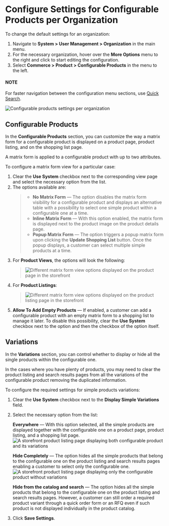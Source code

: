 <a id="config-guide-landing-commerce-products-configurable-products-organization"></a>

# Configure Settings for Configurable Products per Organization

To change the default settings for an organization:

1. Navigate to **System > User Management > Organization** in the main menu.
2. For the necessary organization, hover over the <i class="fa fa-ellipsis-h fa-lg" aria-hidden="true"></i> **More Options** menu to the right and click <i class="fas fa-cog" aria-hidden="true"></i> to start editing the configuration.
3. Select **Commerce > Product > Configurable Products** in the menu to the left.

#### NOTE
For faster navigation between the configuration menu sections, use [Quick Search](../../../../../configuration/quick-search.md#user-guide-system-configuration-quick-search).

![Configurable products settings per organization](user/img/system/user_management/org_configuration/products/configurable_product_organization.png)

## Configurable Products

In the **Configurable Products** section, you can customize the way a matrix form for a configurable product is displayed on a product page, product listing, and on the shopping list page.

A matrix form is applied to a configurable product with up to two attributes.

To configure a matrix form view for a particular case:

1. Clear the **Use System** checkbox next to the corresponding view page and select the necessary option from the list.
2. The options available are:
   > * **No Matrix Form** — The option disables the matrix form visibility for a configurable product and displays an alternative table with a possibility to select one simple product within a configurable one at a time.
   > * **Inline Matrix Form** — With this option enabled, the matrix form is displayed next to the product image on the product details page.
   > * **Popup Matrix Form** — The option triggers a popup matrix form upon clicking the **Update Shopping List** button. Once the popup displays, a customer can select multiple simple products at a time.
3. For **Product Views**, the options will look the following:
   > ![Different matrix form view options displayed on the product page in the storefront](user/img/system/config_commerce/product/matrix_view_on_product_page.png)
4. For **Product Listings**:
   > ![Different matrix form view options displayed on the product listing page in the storefront](user/img/system/config_commerce/product/matrix_view_on_product_listing.png)
5. **Allow To Add Empty Products** — If enabled, a customer can add a configurable product with an empty matrix form to a shopping list to manage it later. To disable this possibility, clear the **Use System** checkbox next to the option and then the checkbox of the option itself.

## Variations

In the **Variations** section, you can control whether to display or hide all the single products within the configurable one.

In the cases where you have plenty of products, you may need to clear the product listing and search results pages from all the variations of the configurable product removing the duplicated information.

To configure the required settings for simple products variations:

1. Clear the **Use System** checkbox next to the **Display Simple Variations** field.
2. Select the necessary option from the list:

   **Everywhere** — With this option selected, all the simple products are displayed together with the configurable one on a product page, product listing, and a shopping list page.
   ![A storefront product listing page displaying both configurable product and its variations](user/img/system/config_commerce/product/display_simple_variations.png)

   **Hide Completely** — The option hides all the simple products that belong to the configurable one on the product listing and search results pages enabling a customer to select only the configurable one.
   ![A storefront product listing page displaying only the configurable product without variations](user/img/system/config_commerce/product/hide_simple_variations.png)

   **Hide from the catalog and search** — The option hides all the simple products that belong to the configurable one on the product listing and search results pages. However, a customer can still order a required product variant through a quick order form or an RFQ even if such product is not displayed individually in the product catalog.
3. Click **Save Settings**.

<!-- finish -->
<!-- fa-bars = fa-navicon -->
<!-- Ic Tiles is used as Set As Default in saved views, and as tiles in display layout options -->
<!-- IcPencil refers to Rename in Commerce and Inline Editing in CRM -->
<!-- Check mark in the square. -->
<!-- SortDesc is also used as drop-down arrow -->
<!-- A -->
<!-- B -->
<!-- C -->
<!-- D -->
<!-- E -->
<!-- F -->
<!-- G -->
<!-- H -->
<!-- I -->
<!-- L -->
<!-- M -->
<!-- P -->
<!-- R -->
<!-- S -->
<!-- T -->
<!-- U -->
<!-- Z -->
